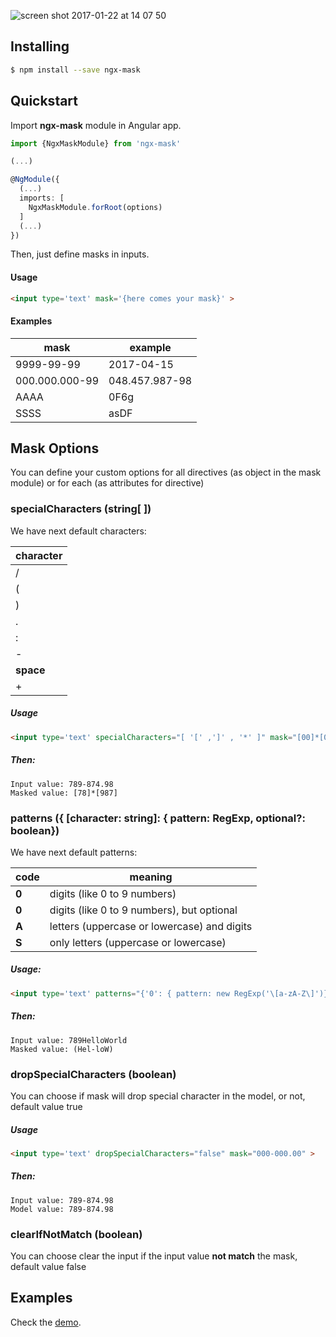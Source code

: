 ![screen shot 2017-01-22 at 14 07 50](https://cloud.githubusercontent.com/assets/1526680/22182355/31d103ca-e0ac-11e6-9664-c7c0399ef69f.png)

## Installing

```bash
$ npm install --save ngx-mask
```

## Quickstart

Import **ngx-mask** module in Angular app.

```typescript
import {NgxMaskModule} from 'ngx-mask'

(...)

@NgModule({
  (...)
  imports: [
    NgxMaskModule.forRoot(options)
  ]
  (...)
})
```

Then, just define masks in inputs.

#### Usage

```html 
<input type='text' mask='{here comes your mask}' >
```

#### Examples

| mask | example |
| ------- | ------- |
| 9999-99-99 | 2017-04-15 |
| 000.000.000-99 | 048.457.987-98 |
| AAAA | 0F6g |
| SSSS | asDF |

## Mask Options 
You can define your custom options for all directives (as  object in the mask module) or for each (as attributes for directive)
### specialCharacters (string[ ]) 
 We have next default characters:
   
   | character |
   |-----------|
   | / | 
   | ( | 
   | ) |
   | . |
   | : |
   | - |
   | **space** |
   | + | 
   
##### Usage

```html 
<input type='text' specialCharacters="[ '[' ,']' , '*' ]" mask="[00]*[000]" >
```

##### Then:

```
Input value: 789-874.98
Masked value: [78]*[987]
```
   
### patterns ({ [character: string]: { pattern: RegExp, optional?: boolean})
   We have next default patterns:
   
  | code | meaning |
  |------|---------|
  | **0** | digits (like 0 to 9 numbers) |
  | **0** | digits (like 0 to 9 numbers), but optional |
  | **A** | letters (uppercase or lowercase) and digits |
  | **S** | only letters (uppercase or lowercase) |

##### Usage:
 
```html 
<input type='text' patterns="{'0': { pattern: new RegExp('\[a-zA-Z\]')}}" mask="(000-000)" >
```

##### Then:

```
Input value: 789HelloWorld
Masked value: (Hel-loW)
```

### dropSpecialCharacters (boolean) 
   You can choose if mask will drop special character in the model, or not, default value true
##### Usage

```html 
<input type='text' dropSpecialCharacters="false" mask="000-000.00" >
```

##### Then:

```
Input value: 789-874.98
Model value: 789-874.98
```

### clearIfNotMatch (boolean)    
   You can choose clear the input if the input value **not match** the mask, default value false 


## Examples

Check the [demo](https://nepipenkoigor.github.io/ngx-mask/).
